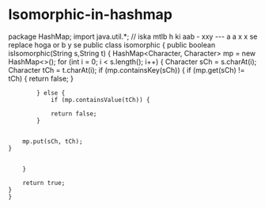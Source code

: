 # Isomorphic-in-hashmap
package HashMap;
import java.util.*;
// iska mtlb h ki aab - xxy --- a a x x se replace hoga or b y se
public class isomorphic {
    public boolean isIsomorphic(String s,String t) {
        HashMap<Character, Character> mp = new HashMap<>();
        for (int i = 0; i < s.length(); i++) {
            Character sCh = s.charAt(i);
            Character tCh = t.charAt(i);
            if (mp.containsKey(sCh)) {
                if (mp.get(sCh) != tCh) {
                    return false;
            }

            } else {
                if (mp.containsValue(tCh)) {

                return false;
            }

        
        mp.put(sCh, tCh);
    }


        }

        return true;
    }
    }
